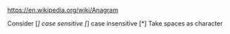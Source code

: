 https://en.wikipedia.org/wiki/Anagram

Consider
[*] case sensitive
[*] case insensitive
[*] Take spaces as character
